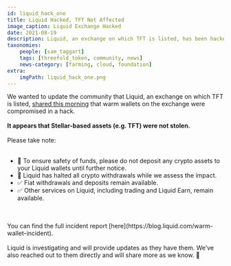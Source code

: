 ```yaml
---
id: liquid_hack_one
title: Liquid Hacked, TFT Not Affected
image_caption: Liquid Exchange Hacked
date: 2021-08-19
description: Liquid, an exchange on which TFT is listed, has been hacked. It appears TFT was not affected.
taxonomies:
    people: [sam_taggart]
    tags: [threefold_token, community, news]
    news-category: [farming, cloud, foundation]
extra:
    imgPath: liquid_hack_one.png
---
```


We wanted to update the community that Liquid, an exchange on which TFT is listed, [shared this morning](https://twitter.com/Liquid_Global/status/1428176357515612165?s=09) that warm wallets on the exchange were compromised in a hack.
<br/>
<br/>
**It appears that Stellar-based assets (e.g. TFT) were not stolen.**
<br/>
<br/>
Please take note:
<br/>
<br/>
- 🚫 To ensure safety of funds, please do not deposit any crypto assets to your Liquid wallets until further notice.
- 🚫 Liquid has halted all crypto withdrawals while we assess the impact.
- ✅ Fiat withdrawals and deposits remain available.
- ✅ Other services on Liquid, including trading and Liquid Earn, remain available.
<br/>
<br/>
You can find the full incident report [here](https://blog.liquid.com/warm-wallet-incident).
<br/>
<br/>
Liquid is investigating and will provide updates as they have them. We’ve also reached out to them directly and will share more as we know. 🙏